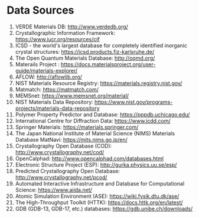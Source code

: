 # Data Sources
1. VERDE Materials DB: http://www.verdedb.org/
2. Crystallographic Information Framework: https://www.iucr.org/resources/cif
3. ICSD - the world's largest database for completely identified inorganic crystal structures: https://icsd.products.fiz-karlsruhe.de/
4. The Open Quantum Materials Database: http://oqmd.org/
5. Materails Project : https://docs.materialsproject.org/user-guide/materials-explorer/
6. AFLOW: http://aflowlib.org/
7. NIST Materials Resource Registry: https://materials.registry.nist.gov/
8. Matmatch: https://matmatch.com/
9. MEMSnet: https://www.memsnet.org/material/
10. NIST Materials Data Repository: https://www.nist.gov/programs-projects/materials-data-repository
11. Polymer Property Predictor and Database: https://pppdb.uchicago.edu/
12. International Centre for Diffraction Data: https://www.icdd.com/
13. Springer Materials: https://materials.springer.com/
14. The Japan National Institute of Material Science (NIMS) Materials Database MatNavi: https://mits.nims.go.jp/en/
15. Crystallography Open Database (COD): http://www.crystallography.net/cod/
16. OpenCalphad: http://www.opencalphad.com/databases.html
17. Electronic Structure Project (ESP): http://gurka.physics.uu.se/esp/
18. Predicted Crystallography Open Database: http://www.crystallography.net/pcod/
19. Automated Interactive Infrastructure and Database for Computational Science: https://www.aiida.net/
20. Atomic Simulation Environment (ASE): https://wiki.fysik.dtu.dk/ase/
21. The High-Throughput Toolkit (HTTK): https://docs.httk.org/en/latest/
22. GDB (GDB-13, GDB-17, etc.) databases: https://gdb.unibe.ch/downloads/
